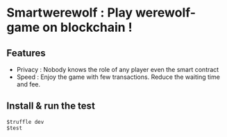 # Smartwerewolf : Play werewolf-game on blockchain !

## Features

* Privacy : Nobody knows the role of any player even the smart contract
* Speed : Enjoy the game with few transactions. Reduce the waiting time and fee.

## Install & run the test 
```
$truffle dev 
$test
```
